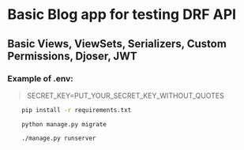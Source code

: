 # Basic Blog app for testing DRF API 
## Basic Views, ViewSets, Serializers, Custom Permissions, Djoser, JWT

### Example of .env:
> SECRET_KEY=PUT_YOUR_SECRET_KEY_WITHOUT_QUOTES

```bash
    pip install -r requirements.txt
```
```
    python manage.py migrate
```
```bash
    ./manage.py runserver
```
